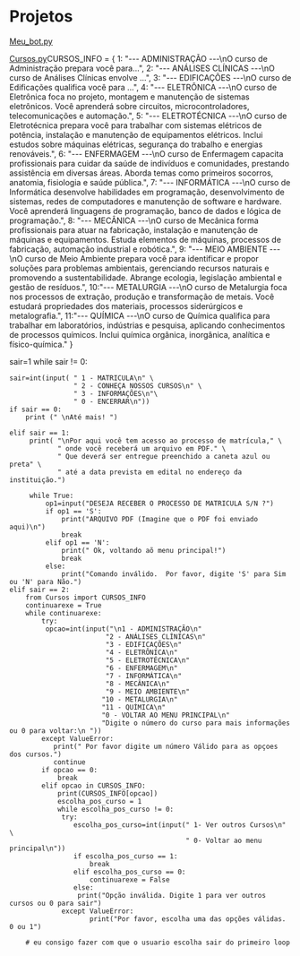 # Projetos

[Meu_bot.py](https://github.com/user-attachments/files/21813653/Meu_bot.py)
 

[Cursos.py](https://github.com/user-attachments/files/21813670/Cursos.py)CURSOS_INFO = {
    1: "--- ADMINISTRAÇÃO ---\nO curso de Administração prepara você para...",
    2: "--- ANÁLISES CLÍNICAS ---\nO curso de Análises Clínicas envolve ...",
    3: "--- EDIFICAÇÕES ---\nO curso de Edificações qualifica você para ...",
    4: "--- ELETRÔNICA ---\nO curso de Eletrônica foca no projeto, montagem e manutenção de sistemas eletrônicos. Você aprenderá sobre circuitos, microcontroladores, telecomunicações e automação.",
    5: "--- ELETROTÉCNICA ---\nO curso de Eletrotécnica prepara você para trabalhar com sistemas elétricos de potência, instalação e manutenção de equipamentos elétricos. Inclui estudos sobre máquinas elétricas, segurança do trabalho e energias renováveis.",
    6: "--- ENFERMAGEM ---\nO curso de Enfermagem capacita profissionais para cuidar da saúde de indivíduos e comunidades, prestando assistência em diversas áreas. Aborda temas como primeiros socorros, anatomia, fisiologia e saúde pública.",
    7: "--- INFORMÁTICA ---\nO curso de Informática desenvolve habilidades em programação, desenvolvimento de sistemas, redes de computadores e manutenção de software e hardware. Você aprenderá linguagens de programação, banco de dados e lógica de programação.",
    8: "--- MECÂNICA ---\nO curso de Mecânica forma profissionais para atuar na fabricação, instalação e manutenção de máquinas e equipamentos. Estuda elementos de máquinas, processos de fabricação, automação industrial e robótica.",
    9: "--- MEIO AMBIENTE ---\nO curso de Meio Ambiente prepara você para identificar e propor soluções para problemas ambientais, gerenciando recursos naturais e promovendo a sustentabilidade. Abrange ecologia, legislação ambiental e gestão de resíduos.",
    10:"--- METALURGIA ---\nO curso de Metalurgia foca nos processos de extração, produção e transformação de metais. Você estudará propriedades dos materiais, processos siderúrgicos e metalografia.",
    11:"--- QUÍMICA ---\nO curso de Química qualifica para trabalhar em laboratórios, indústrias e pesquisa, aplicando conhecimentos de processos químicos. Inclui química orgânica, inorgânica, analítica e físico-química."
}

sair=1
while sair != 0:
      
    sair=int(input( " 1 - MATRICULA\n" \
                    " 2 - CONHEÇA NOSSOS CURSOS\n" \
                    " 3 - INFORMAÇÕES\n"\
                    " 0 - ENCERRAR\n"))
    if sair == 0:
        print (" \nAté mais! ")
    
    elif sair == 1:
         print( "\nPor aqui você tem acesso ao processo de matrícula," \
                " onde você receberá um arquivo em PDF." \
                " Que deverá ser entregue preenchido a caneta azul ou preta" \
                " até a data prevista em edital no endereço da instituição.")
    
         while True:
             op1=input("DESEJA RECEBER O PROCESSO DE MATRICULA S/N ?")
             if op1 == 'S':
                 print("ARQUIVO PDF (Imagine que o PDF foi enviado aqui)\n")
                 break
             elif op1 == 'N':
                 print(" Ok, voltando aõ menu principal!")
                 break
             else:
                 print("Comando inválido.  Por favor, digite 'S' para Sim ou 'N' para Não.")                     
    elif sair == 2:
        from Cursos import CURSOS_INFO
        continuarexe = True
        while continuarexe:
            try:
             opcao=int(input("\n1 - ADMINISTRAÇÃO\n"
                            "2 - ANÁLISES CLÍNICAS\n"
                            "3 - EDIFICAÇÕES\n" 
                            "4 - ELETRÔNICA\n" 
                            "5 - ELETROTÉCNICA\n"
                            "6 - ENFERMAGEM\n"
                            "7 - INFORMÁTICA\n"
                            "8 - MECÂNICA\n"
                            "9 - MEIO AMBIENTE\n"
                           "10 - METALURGIA\n"
                           "11 - QUÍMICA\n" 
                           "0 - VOLTAR AO MENU PRINCIPAL\n"
                           "Digite o número do curso para mais informações ou 0 para voltar:\n "))
            except ValueError:
               print(" Por favor digite um número Válido para as opçoes dos cursos.")
               continue
            if opcao == 0:
                break         
            elif opcao in CURSOS_INFO:           
                print(CURSOS_INFO[opcao])
                escolha_pos_curso = 1
                while escolha_pos_curso != 0:
                 try:
                    escolha_pos_curso=int(input(" 1- Ver outros Cursos\n" \
                                                " 0- Voltar ao menu principal\n"))
                    if escolha_pos_curso == 1:
                        break
                    elif escolha_pos_curso == 0:
                        continuarexe = False
                    else:
                     print("Opção inválida. Digite 1 para ver outros cursos ou 0 para sair")
                 except ValueError:
                        print("Por favor, escolha uma das opções válidas. 0 ou 1")
                        
        # eu consigo fazer com que o usuario escolha sair do primeiro loop
